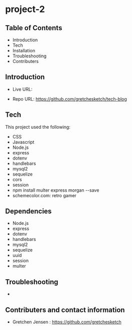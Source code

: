 # project-2
Table of Contents
-------------------------------------------------------------------------------------------------------

 * Introduction
 * Tech
 * Installation
 * Troubleshooting
 * Contributers



 Introduction
----------------------------------------------------------------------------------------------------------



    

 * Live URL: 

 * Repo URL: https://github.com/gretchesketch/tech-blog



Tech
------------------------------------------------------------------------------------------

This project used the following:

 * CSS
 * Javascript
 * Node.js
 * express
 * dotenv
 * handlebars
 * mysql2
 * sequelize
 * cors
 * session
 * npm install multer express morgan --save
 * schemecolor.com: retro gamer


Dependencies
--------------------------------------------------------------------------------------------
 
 * Node.js
 * express
 * dotenv
 * handlebars
 * mysql2
 * sequelize
 * uuid
 * session
 * multer


 Troubleshooting
----------------------------------------------------------------------------------------

* 




 Contributers and contact information
----------------------------------------------------------------------------------------
 
 * Gretchen Jensen : https://github.com/gretchesketch








 <!-- ![img](assets\team-generator_nodePrompt_screenShot.jpg "node prompt image")
 ![img](assets\team-generator_GeneratedLivePage_screenShot.jpg "generated live page image")
 ![img](assets\team-generator_runAndPassTests_screenShot.jpg "running tests image") -->